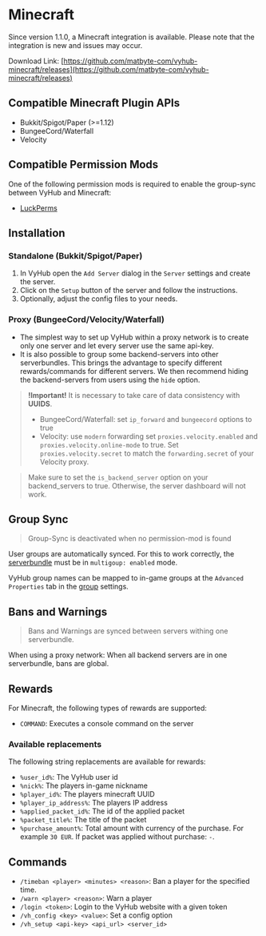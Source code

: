 # Minecraft

Since version 1.1.0, a Minecraft integration is available. Please note that the integration is new and issues may occur.

Download Link:
[https://github.com/matbyte-com/vyhub-minecraft/releases](https://github.com/matbyte-com/vyhub-minecraft/releases)

## Compatible Minecraft Plugin APIs

- Bukkit/Spigot/Paper (>=1.12)
- BungeeCord/Waterfall
- Velocity

## Compatible Permission Mods

One of the following permission mods is required to enable the group-sync between VyHub and Minecraft:

- [LuckPerms](https://luckperms.net)

## Installation

### Standalone (Bukkit/Spigot/Paper)

1. In VyHub open the `Add Server` dialog in the `Server` settings and create the server.
2. Click on the `Setup` button of the server and follow the instructions.
3. Optionally, adjust the config files to your needs.

### Proxy (BungeeCord/Velocity/Waterfall)

- The simplest way to set up VyHub within a proxy network is to create only one server and let every server use the same api-key.   
- It is also possible to group some backend-servers into other serverbundles. This brings the advantage to specify different rewards/commands for different servers. We then recommend hiding the backend-servers from users using the `hide` option.

> **!Important!** It is necessary to take care of data consistency with **UUIDS**.  
> - BungeeCord/Waterfall: set `ip_forward` and `bungeecord` options to true  
> - Velocity: use `modern` forwarding set `proxies.velocity.enabled` and `proxies.velocity.online-mode` to true. Set `proxies.velocity.secret` to match the `forwarding.secret` of your Velocity proxy.

> Make sure to set the `is_backend_server` option on your backend_servers to true. Otherwise, the server dashboard will not work.

## Group Sync

> Group-Sync is deactivated when no permission-mod is found

User groups are automatically synced. For this to work correctly, the [serverbundle](../guide/serverbundle.md) must be in `multigoup: enabled` mode.

VyHub group names can be mapped to in-game groups at the `Advanced Properties` tab in the [group](../guide/group.md) settings.


## Bans and Warnings

> Bans and Warnings are synced between servers withing one serverbundle.

When using a proxy network: When all backend servers are in one serverbundle, bans are global.


## Rewards
For Minecraft, the following types of rewards are supported:

- `COMMAND`: Executes a console command on the server

### Available replacements
The following string replacements are available for rewards:

- `%user_id%`: The VyHub user id
- `%nick%`: The players in-game nickname
- `%player_id%`: The players minecraft UUID
- `%player_ip_address%`: The players IP address
- `%applied_packet_id%`: The id of the applied packet
- `%packet_title%`: The title of the packet
- `%purchase_amount%`: Total amount with currency of the purchase. For example `30 EUR`. If packet was applied without purchase: `-`.

## Commands

- `/timeban <player> <minutes> <reason>`: Ban a player for the specified time.
- `/warn <player> <reason>`: Warn a player
- `/login <token>`: Login to the VyHub website with a given token
- `/vh_config <key> <value>`: Set a config option
- `/vh_setup <api-key> <api_url> <server_id>`
